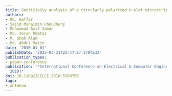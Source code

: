 ```yaml
---
title: Sensitivity analysis of a circularly polarized U-slot microstrip antenna
authors:
- Md. Gaffar
- Sajid Muhaimin Choudhury
- Mohammad Asif Zaman
- Md. Imran Momtaz
- M. Shah Alam
- Md. Abdul Matin
date: '2010-01-01'
publishDate: '2025-03-31T22:47:27.170483Z'
publication_types:
- paper-conference
publication: '*International Conference on Electrical & Computer Engineering (ICECE
  2010)*'
doi: 10.1109/ICELCE.2010.5700750
tags:
- antenna
---
```

